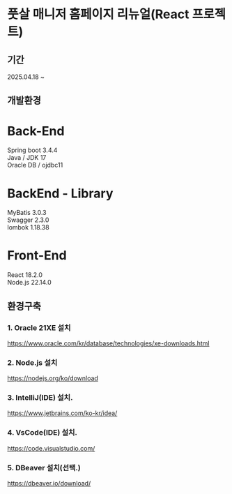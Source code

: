 # 풋살 매니저 홈페이지 리뉴얼(React 프로젝트)
## 기간
2025.04.18 ~ 

## 개발환경
# Back-End
Spring boot 3.4.4 </br>
Java / JDK 17 </br>
Oracle DB / ojdbc11 </br>

# BackEnd - Library
MyBatis 3.0.3 </br>
Swagger 2.3.0 </br>
lombok 1.18.38

# Front-End
React 18.2.0 </br>
Node.js 22.14.0 </br>

## 환경구축
### 1. Oracle 21XE 설치 </br>
https://www.oracle.com/kr/database/technologies/xe-downloads.html

### 2. Node.js 설치 </br>
https://nodejs.org/ko/download

### 3. IntelliJ(IDE) 설치. </br>
https://www.jetbrains.com/ko-kr/idea/

### 4. VsCode(IDE) 설치. </br>
https://code.visualstudio.com/

### 5. DBeaver 설치(선택.) </br>
https://dbeaver.io/download/
